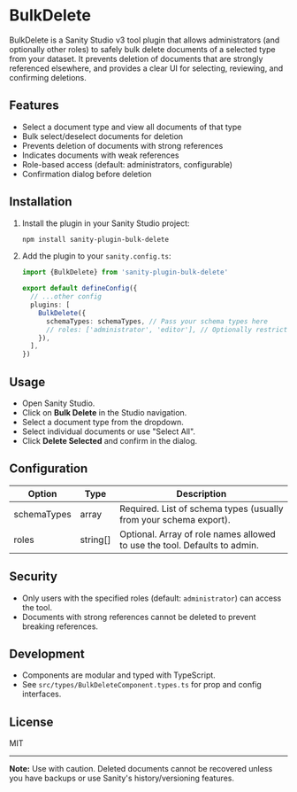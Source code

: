 # BulkDelete

BulkDelete is a Sanity Studio v3 tool plugin that allows administrators (and optionally other roles) to safely bulk delete documents of a selected type from your dataset. It prevents deletion of documents that are strongly referenced elsewhere, and provides a clear UI for selecting, reviewing, and confirming deletions.

## Features

- Select a document type and view all documents of that type
- Bulk select/deselect documents for deletion
- Prevents deletion of documents with strong references
- Indicates documents with weak references
- Role-based access (default: administrators, configurable)
- Confirmation dialog before deletion

## Installation

1. Install the plugin in your Sanity Studio project:

   ```sh
   npm install sanity-plugin-bulk-delete
   ```

2. Add the plugin to your `sanity.config.ts`:

   ```ts
   import {BulkDelete} from 'sanity-plugin-bulk-delete'

   export default defineConfig({
     // ...other config
     plugins: [
       BulkDelete({
         schemaTypes: schemaTypes, // Pass your schema types here
         // roles: ['administrator', 'editor'], // Optionally restrict to specific roles
       }),
     ],
   })
   ```

## Usage

- Open Sanity Studio.
- Click on **Bulk Delete** in the Studio navigation.
- Select a document type from the dropdown.
- Select individual documents or use "Select All".
- Click **Delete Selected** and confirm in the dialog.

## Configuration

| Option      | Type     | Description                                                                 |
|-------------|----------|-----------------------------------------------------------------------------|
| schemaTypes | array    | Required. List of schema types (usually from your schema export).           |
| roles       | string[] | Optional. Array of role names allowed to use the tool. Defaults to admin.   |

## Security

- Only users with the specified roles (default: `administrator`) can access the tool.
- Documents with strong references cannot be deleted to prevent breaking references.

## Development

- Components are modular and typed with TypeScript.
- See `src/types/BulkDeleteComponent.types.ts` for prop and config interfaces.

## License

MIT

---
**Note:** Use with caution. Deleted documents cannot be recovered unless you have backups or use Sanity's history/versioning features.

